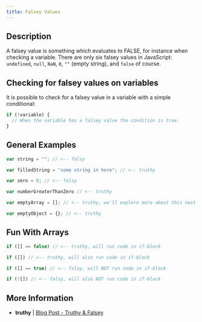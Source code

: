 ```yaml
---
title: Falsey Values
---
```


## Description

A falsey value is something which evaluates to FALSE, for instance when checking a variable. There are only six falsey values in JavaScript: `undefined`, `null`, `NaN`, `0`, `""` (empty string), and `false` of course.

## Checking for falsey values on variables

It is possible to check for a falsey value in a variable with a simple conditional:

```javascript
if (!variable) {
  // When the variable has a falsey value the condition is true.
}
```

## General Examples

```javascript
var string = ""; // <-- falsy

var filledString = "some string in here"; // <-- truthy

var zero = 0; // <-- falsy

var numberGreaterThanZero // <-- truthy

var emptyArray = []; // <-- truthy, we'll explore more about this next

var emptyObject = {}; // <-- truthy
```

## Fun With Arrays

```javascript
if ([] == false) // <-- truthy, will run code in if-block

if ([]) // <-- truthy, will also run code in if-block

if ([] == true) // <-- falsy, will NOT run code in if-block

if (![]) // <-- falsy, will also NOT run code in if-block
```

## More Information

- <a>**truthy**</a> | <a href='http://james.padolsey.com/javascript/truthy-falsey/' target='_blank' rel='nofollow'>Blog Post - Truthy & Falsey</a>
